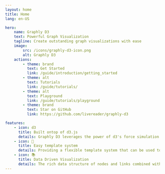 ```yaml
---
layout: home
title: Home
lang: en-US

hero:
    name: Graphly D3
    text: Powerful Graph Visualization
    tagline: Create outstanding graph visualizations with ease
    image:
        src: /icons/graphly-d3-icon.png
        alt: Graphly D3
    actions:
        - theme: brand
          text: Get Started
          link: /guide/introduction/getting_started
        - theme: alt
          text: Tutorials
          link: /guide/tutorials/
        - theme: alt
          text: Playground
          link: /guide/tutorials/playground
        - theme: brand
          text: Star on GitHub
          link: https://github.com/livereader/graphly-d3

features:
    - icon: d3
      title: Built ontop of d3.js
      details: Graphly D3 leverages the power of d3's force simulation and data management while offering powerful new features.
    - icon: 🚀
      title: Easy template system
      details: Providing a flexible template system that can be used to develop any desired node visualization is one of the powerful improvements over d3.
    - icon: 📚
      title: Data Driven Visualization
      details: The rich data structure of nodes and links combined with the template system results in an easy-to-use, modern data-driven approach.
---
```

